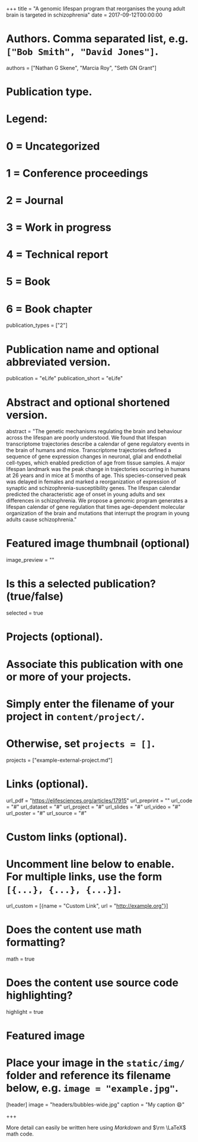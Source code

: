 +++
title = "A genomic lifespan program that reorganises the young adult brain is targeted in schizophrenia"
date = 2017-09-12T00:00:00

# Authors. Comma separated list, e.g. `["Bob Smith", "David Jones"]`.
authors = ["Nathan G Skene", "Marcia Roy", "Seth GN Grant"]

# Publication type.
# Legend:
# 0 = Uncategorized
# 1 = Conference proceedings
# 2 = Journal
# 3 = Work in progress
# 4 = Technical report
# 5 = Book
# 6 = Book chapter
publication_types = ["2"]

# Publication name and optional abbreviated version.
publication = "eLife"
publication_short = "eLife"

# Abstract and optional shortened version.
abstract = "The genetic mechanisms regulating the brain and behaviour across the lifespan are poorly understood. We found that lifespan transcriptome trajectories describe a calendar of gene regulatory events in the brain of humans and mice. Transcriptome trajectories defined a sequence of gene expression changes in neuronal, glial and endothelial cell-types, which enabled prediction of age from tissue samples. A major lifespan landmark was the peak change in trajectories occurring in humans at 26 years and in mice at 5 months of age. This species-conserved peak was delayed in females and marked a reorganization of expression of synaptic and schizophrenia-susceptibility genes. The lifespan calendar predicted the characteristic age of onset in young adults and sex differences in schizophrenia. We propose a genomic program generates a lifespan calendar of gene regulation that times age-dependent molecular organization of the brain and mutations that interrupt the program in young adults cause schizophrenia."

# Featured image thumbnail (optional)
image_preview = ""

# Is this a selected publication? (true/false)
selected = true

# Projects (optional).
#   Associate this publication with one or more of your projects.
#   Simply enter the filename of your project in `content/project/`.
#   Otherwise, set `projects = []`.
projects = ["example-external-project.md"]

# Links (optional).
url_pdf = "https://elifesciences.org/articles/17915"
url_preprint = ""
url_code = "#"
url_dataset = "#"
url_project = "#"
url_slides = "#"
url_video = "#"
url_poster = "#"
url_source = "#"

# Custom links (optional).
#   Uncomment line below to enable. For multiple links, use the form `[{...}, {...}, {...}]`.
url_custom = [{name = "Custom Link", url = "http://example.org"}]

# Does the content use math formatting?
math = true

# Does the content use source code highlighting?
highlight = true

# Featured image
# Place your image in the `static/img/` folder and reference its filename below, e.g. `image = "example.jpg"`.
[header]
image = "headers/bubbles-wide.jpg"
caption = "My caption :smile:"

+++

More detail can easily be written here using *Markdown* and $\rm \LaTeX$ math code.

